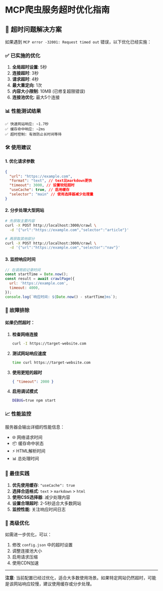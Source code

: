 # MCP爬虫服务超时优化指南

## 🚨 超时问题解决方案

如果遇到 `MCP error -32001: Request timed out` 错误，以下优化已经实施：

### ✅ 已实施的优化

1. **全局超时设置**: 5秒
2. **连接超时**: 3秒
3. **请求超时**: 4秒
4. **最大重定向**: 1次
5. **内容大小限制**: 10MB (已修复超限错误)
6. **连接池优化**: 最大5个连接

### 📊 性能测试结果

```
✅ 快速网站响应: ~1.7秒
✅ 缓存命中响应: ~2ms
✅ 超时控制: 有效防止长时间等待
```

### 🛠️ 使用建议

#### 1. 优化请求参数

```json
{
  "url": "https://example.com",
  "format": "text", // text比markdown更快
  "timeout": 3000, // 设置较短超时
  "useCache": true, // 启用缓存
  "selector": "main" // 使用选择器减少处理量
}
```

#### 2. 分步处理大型网站

```bash
# 先获取主要内容
curl -X POST http://localhost:3000/crawl \
  -d '{"url":"https://example.com","selector":"article"}'

# 再获取其他部分
curl -X POST http://localhost:3000/crawl \
  -d '{"url":"https://example.com","selector":"nav"}'
```

#### 3. 监控响应时间

```javascript
// 在调用前记录时间
const startTime = Date.now();
const result = await crawlPage({
  url: 'https://example.com',
  timeout: 4000,
});
console.log(`响应时间: ${Date.now() - startTime}ms`);
```

### 🔧 故障排除

#### 如果仍然超时：

1. **检查网络连接**

   ```bash
   curl -I https://target-website.com
   ```

2. **测试网站响应速度**

   ```bash
   time curl https://target-website.com
   ```

3. **使用更短的超时**

   ```json
   { "timeout": 2000 }
   ```

4. **启用调试模式**
   ```bash
   DEBUG=true npm start
   ```

### 📈 性能监控

服务器会输出详细的性能信息：

- 🌐 网络请求时间
- 📦 缓存命中状态
- ⚡ HTML解析时间
- 📊 总处理时间

### 🎯 最佳实践

1. **优先使用缓存**: `"useCache": true`
2. **选择合适格式**: `text` > `markdown` > `html`
3. **使用CSS选择器**: 减少处理内容
4. **设置合理超时**: 2-5秒适合大多数网站
5. **监控性能**: 关注响应时间日志

### 🚀 高级优化

如需进一步优化，可以：

1. 修改 `config.json` 中的超时设置
2. 调整连接池大小
3. 启用请求压缩
4. 使用CDN加速

---

**注意**: 当前配置已经过优化，适合大多数使用场景。如果特定网站仍然超时，可能是该网站响应较慢，建议使用缓存或分步处理。
